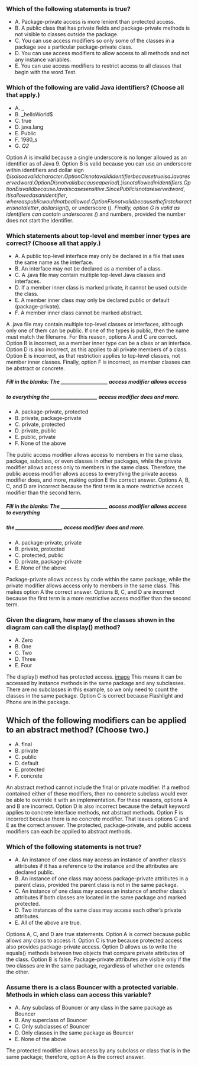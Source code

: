 ### Which of the following statements is true?
* A. Package-private access is more lenient than protected access.
* B. A public class that has private fields and package-private methods is not visible to classes outside the package.
* C. You can use access modifiers so only some of the classes in a package see a particular package-private class.
* D. You can use access modifiers to allow access to all methods and not any instance variables.
* E. You can use access modifiers to restrict access to all classes that begin with the word Test.

### Which of the following are valid Java identifiers? (Choose all that apply.)
* A. _
* B. _helloWorld$
* C. true
* D. java.lang
* E. Public
* F. 1980_s
* G. _Q2_

Option A is invalid because a single underscore is no longer allowed as an identifier as of Java 9.
Option B is valid because you can use an underscore within identifiers and dollar sign ($) is also a valid character.
Option C is not a valid identifier because true is a Java reserved word.
Option D is not valid because a period (.) is not allowed in identifiers.
Option E is valid because Java is case sensitive.
Since Public is not a reserved word, it is allowed as an identifier, whereas public would not be allowed.
Option F is not valid because the first character is not a letter, dollar sign ($), or underscore (_).
Finally, option G is valid as identifiers can contain underscores (_) and numbers, provided the number does not start the identifier.

### Which statements about top-level and member inner types are correct? (Choose all that apply.)
* A. A public top-level interface may only be declared in a file that uses the same name as the interface.
* B. An interface may not be declared as a member of a class.
* C. A .java file may contain multiple top-level Java classes and interfaces.
* D. If a member inner class is marked private, it cannot be used outside the class.
* E. A member inner class may only be declared public or default (package-private).
* F. A member inner class cannot be marked abstract.

A .java file may contain multiple top-level classes or interfaces, although only one of them can be public.
If one of the types is public, then the name must match the filename.
For this reason, options A and C are correct.
Option B is incorrect, as a member inner type can be a class or an interface.
Option D is also incorrect, as this applies to all private members of a class.
Option E is incorrect, as that restriction applies to top-level classes, not member inner classes.
Finally, option F is incorrect, as member classes can be abstract or concrete.

##### Fill in the blanks: The ___________________ access modifier allows access
##### to everything the ___________________ access modifier does and more.
* A. package-private, protected
* B. private, package-private
* C. private, protected
* D. private, public
* E. public, private
* F. None of the above

The public access modifier allows access to members in the same class,
package, subclass, or even classes in other packages,
while the private modifier allows access only to members in the same class.
Therefore, the public access modifier allows access to everything
the private access modifier does, and more, making option E the correct answer.
Options A, B, C, and D are incorrect because
the first term is a more restrictive access modifier than the second term.

##### Fill in the blanks: The ___________________ access modifier allows access to everything
##### the ___________________ access modifier does and more.
* A. package-private, private
* B. private, protected
* C. protected, public
* D. private, package-private
* E. None of the above

Package-private allows access by code within the same package,
while the private modifier allows access only to members in the same class.
This makes option A the correct answer.
Options B, C, and D are incorrect because
the first term is a more restrictive access modifier than the second term.

### Given the diagram, how many of the classes shown in the diagram can call the display()  method?
* A. Zero
* B. One
* C. Two
* D. Three
* E. Four

The display()  method has protected access. [image](./accessibility.jpg)
This means it can be accessed by instance methods in the same package and any subclasses.
There are no subclasses in this example, so we only need to count
the classes in the same package. Option C is correct because Flashlight and Phone are in the package.

## Which of the following modifiers can be applied to an abstract method? (Choose two.)
*  A. final
*  B. private
*  C. public
*  D. default
*  E. protected
*  F. concrete

An abstract method cannot include the final or private modifier.
If a method contained either of these modifiers,
then no concrete subclass would ever be able to override it with an implementation.
For these reasons, options A and B are incorrect.
Option D is also incorrect because the default keyword applies to concrete interface methods,
not abstract methods. Option F is incorrect because there is no concrete modifier.
That leaves options C and E as the correct answer.
The protected, package-private, and public access modifiers can each be applied to abstract methods.

### Which of the following statements is not true?
* A. An instance of one class may access an instance of another class’s attributes if it has a reference to the instance and the attributes are declared public.
* B. An instance of one class may access package-private attributes in a parent class, provided the parent class is not in the same package.
* C. An instance of one class may access an instance of another class’s attributes if both classes are located in the same package and marked protected.
* D. Two instances of the same class may access each other’s private attributes.
* E. All of the above are true.

Options A, C, and D are true statements. Option A is correct because public allows any class to access it.
Option C is true because protected access also provides package-private access.
Option D allows us to write the equals() methods between two objects that compare private attributes of the class.
Option B is false. Package-private attributes are visible only if the two classes are in the same package,
regardless of whether one extends the other.

### Assume there is a class Bouncer with a protected variable. Methods in which class can access this variable?
*  A. Any subclass of Bouncer or any class in the same package as Bouncer
*  B. Any superclass of Bouncer
*  C. Only subclasses of Bouncer
*  D. Only classes in the same package as Bouncer
*  E. None of the above

The protected modifier allows access by any subclass or class that is in the same package;
therefore, option A is the correct answer.
